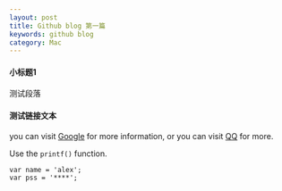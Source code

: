 ```yaml
---
layout: post
title: Github blog 第一篇
keywords: github blog
category: Mac
---
```


[Google]: http://www.google.com 'Google'
[linkQQ]: http://www.qq.com 'QQ web'

#### 小标题1
测试段落

#### 测试链接文本
you can visit [Google][] for more information, or you can visit [QQ][linkQQ] for more.

Use the `printf()` function.

    var name = 'alex';
    var pss = '****';

